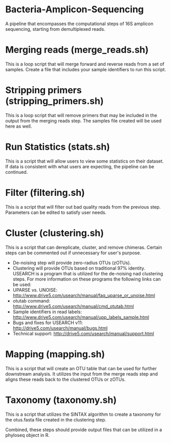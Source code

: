 # Bacteria-Amplicon-Sequencing
A pipeline that encompasses the computational steps of 16S amplicon sequencing, starting from demultiplexed reads.

# Merging reads (merge_reads.sh)
This is a loop script that will merge forward and reverse reads from a set of samples. Create a file that includes your sample identifiers to run this script.

# Stripping primers (stripping_primers.sh)
This is a loop script that will remove primers that may be included in the output from the merging reads step. The samples file created will be used here as well.

# Run Statistics (stats.sh)
This is a script that will allow users to view some statistics on their dataset. If data is consistent with what users are expecting, the pipeline can be continued.

# Filter (filtering.sh)
This is a script that will filter out bad quality reads from the previous step. Parameters can be edited to satisfy user needs.

# Cluster (clustering.sh)
This is a script that can dereplicate, cluster, and remove chimeras. Certain steps can be commented out if unnecessary for user's purpose.
- De-noising step will provide zero-radius OTUs (zOTUs).
- Clustering will provide OTUs based on traditional 97% identity.
USEARCH is a program that is utilized for the de-noising nad clustering steps. For more information on these programs the following links can be used:
- UPARSE vs. UNOISE: http://www.drive5.com/usearch/manual/faq_uparse_or_unoise.html 
- otutab command: http://www.drive5.com/usearch/manual/cmd_otutab.html 
- Sample identifiers in read labels: http://www.drive5.com/usearch/manual/upp_labels_sample.html 
- Bugs and fixes for USEARCH v11: http://drive5.com/usearch/manual/bugs.html
- Technical support: http://drive5.com/usearch/manual/support.html 

# Mapping (mapping.sh)
This is a script that will create an OTU table that can be used for further downstream analysis. It utilizes the input from the merge reads step and aligns these reads back to the clustered OTUs or zOTUs.

# Taxonomy (taxonomy.sh)
This is a script that utilizes the SINTAX algorithm to create a taxonomy for the otus.fasta file created in the clustering step.

Combined, these steps should provide output files that can be utilized in a phyloseq object in R.
